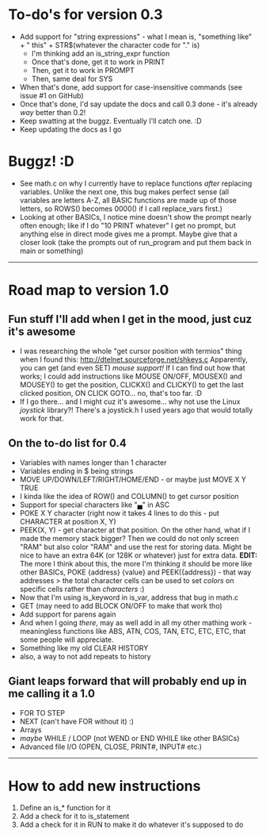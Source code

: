 # To-do's for version 0.3

* Add support for "string expressions" - what I mean is, "something like" + " this" + STR$(whatever the character code for "." is)
	- I'm thinking add an is_string_expr function
	- Once that's done, get it to work in PRINT
	- Then, get it to work in PROMPT
	- Then, same deal for SYS
* When that's done, add support for case-insensitive commands (see issue #1 on GitHub)
* Once that's done, I'd say update the docs and call 0.3 done - it's already *way* better than 0.2!
* Keep swatting at the buggz.  Eventually I'll catch one. :D
* Keep updating the docs as I go

# Buggz! :D

* See math.c on why I currently have to replace functions _after_ replacing variables.  Unlike the next one, this bug makes perfect sense (all variables are letters A-Z, all BASIC functions are made up of those letters, so ROWS() becomes 0000() if I call replace_vars first.)
* Looking at other BASICs, I notice mine doesn't show the prompt nearly often enough; like if I do "10 PRINT whatever" I get no prompt, but anything else in direct mode gives me a prompt.  Maybe give that a closer look (take the prompts out of run_program and put them back in main or something)





-----------------------------------------------------------------------------------------------------------------------

# Road map to version 1.0

## Fun stuff I'll add when I get in the mood, just cuz it's awesome

* I was researching the whole "get cursor position with termios" thing when I found this:
	http://dtelnet.sourceforge.net/shkeys.c
  Apparently, you can get (and even SET) *mouse support!*  If I can find out how that works; I could add instructions like MOUSE ON/OFF, MOUSEX() and MOUSEY() to get the position, CLICKX() and CLICKY() to get the last clicked position, ON CLICK GOTO... no, that's too far. :D
* If I go there... and I might cuz it's awesome... why not use the Linux *joystick* library?!  There's a joystick.h I used years ago that would totally work for that.


## On the to-do list for 0.4

* Variables with names longer than 1 character
* Variables ending in $ being strings
* MOVE UP/DOWN/LEFT/RIGHT/HOME/END - or maybe just MOVE X Y TRUE
* I kinda like the idea of ROW() and COLUMN() to get cursor position
* Support for special characters like "▄" in ASC
* POKE X Y character (right now it takes 4 lines to do this - put CHARACTER at position X, Y)
* PEEK(X, Y) - get character at that position.  On the other hand, what if I made the memory stack bigger?  Then we could do not only screen "RAM" but also color "RAM" and use the rest for storing data.  Might be nice to have an extra 64K (or 128K or whatever) just for extra data.
	**EDIT:** The more I think about this, the more I'm thinking it should be more like other BASICs, POKE {address} {value} and PEEK({address}) - that way addresses > the total character cells can be used to set *colors* on specific cells rather than *characters* :)
* Now that I'm using is_keyword in is_var, address that bug in math.c
* GET (may need to add BLOCK ON/OFF to make that work tho)
* Add support for parens again
* And when I going *there*, may as well add in all my other mathing work - meaningless functions like ABS, ATN, COS, TAN, ETC, ETC, ETC, that some people will appreciate.
* Something like my old CLEAR HISTORY
* also, a way to not add repeats to history


## Giant leaps forward that will probably end up in me calling it a 1.0

* FOR <expr> TO <expr> STEP <expression>
* NEXT (can't have FOR without it) :)
* Arrays
* _maybe_ WHILE / LOOP (not WEND or END WHILE like other BASICs)
* Advanced file I/O (OPEN, CLOSE, PRINT#, INPUT# etc.)


------------------------------------------------------------------------------------------------------------

# How to add new instructions

1. Define an is_* function for it
2. Add a check for it to is_statement
3. Add a check for it in RUN to make it do whatever it's supposed to do
